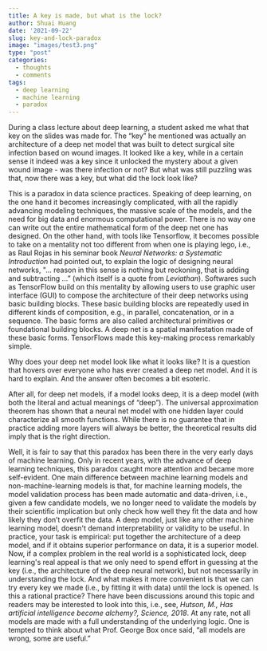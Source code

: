 ```yaml
---
title: A key is made, but what is the lock?
author: Shuai Huang
date: '2021-09-22'
slug: key-and-lock-paradox
image: "images/test3.png"
type: "post"
categories:
  - thoughts
  - comments
tags:
  - deep learning
  - machine learning
  - paradox
---
```


During a class lecture about deep learning, a student asked me what that key on the slides was made for. The “key” he mentioned was actually an architecture of a deep net model that was built to detect surgical site infection based on wound images. It looked like a key, while in a certain sense it indeed was a key since it unlocked the mystery about a given wound image - was there infection or not? But what was still puzzling was that, now there was a key, but what did the lock look like?

This is a paradox in data science practices. Speaking of deep learning, on the one hand it becomes increasingly complicated, with all the rapidly advancing modeling techniques, the massive scale of the models, and the need for big data and enormous computational power. There is no way one can write out the entire mathematical form of the deep net one has designed. On the other hand, with tools like Tensorflow, it becomes possible to take on a mentality not too different from when one is playing lego, i.e., as Raul Rojas in his seminar book *Neural Networks: a Systematic Introduction* had pointed out, to explain the logic of designing neural networks, "... reason in this sense is nothing but reckoning, that is adding and subtracting ...” (which itself is a quote from *Leviathan*). Softwares such as TensorFlow build on this mentality by allowing users to use graphic user interface (GUI) to compose the architecture of their deep networks using basic building blocks. These basic building blocks are repeatedly used in different kinds of composition, e.g., in parallel, concatenation, or in a sequence. The basic forms are also called architectural primitives or foundational building blocks. A deep net is a spatial manifestation made of these basic forms. TensorFlows made this key-making process remarkably simple.

Why does your deep net model look like what it looks like? It is a question that hovers over everyone who has ever created a deep net model. And it is hard to explain. And the answer often becomes a bit esoteric. 

After all, for deep net models, if a model looks deep, it is a deep model (with both the literal and actual meanings of “deep”). The universal approximation theorem has shown that a neural net model with one hidden layer could characterize all smooth functions. While there is no guarantee that in practice adding more layers will always be better, the theoretical results did imply that is the right direction. 

Well, it is fair to say that this paradox has been there in the very early days of machine learning. Only in recent years, with the advance of deep learning techniques, this paradox caught more attention and became more self-evident. One main difference between machine learning models and non-machine-learning models is that, for machine learning models, the model validation process has been made automatic and data-driven, i.e., given a few candidate models, we no longer need to validate the models by their scientific implication but only check how well they fit the data and how likely they don’t overfit the data. A deep model, just like any other machine learning model, doesn't demand interpretability or validity to be useful. In practice, your task is empirical: put together the architecture of a deep model, and if it obtains superior performance on data, it is a superior model. Now, if a complex problem in the real world is a sophisticated lock, deep learning's real appeal is that we only need to spend effort in guessing at the key (i.e., the architecture of the deep neural network), but not necessarily in understanding the lock. And what makes it more convenient is that we can try every key we made (i.e., by fitting it with data) until the lock is opened. Is this a rational practice? There have been discussions around this topic and readers may be interested to look into this, i.e., see, *Hutson, M., Has artificial intelligence become alchemy?, Science, 2018*. At any rate, not all models are made with a full understanding of the underlying logic. One is tempted to think about what Prof. George Box once said, “all models are wrong, some are useful.”  
